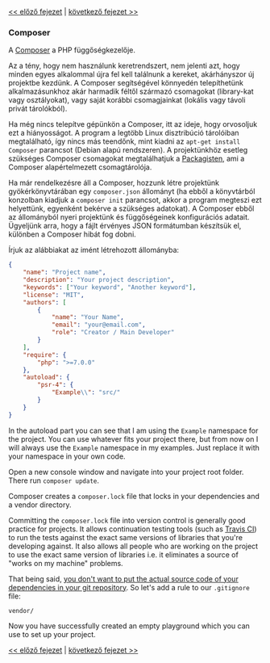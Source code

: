 [<< előző fejezet](01-front-controller.md) | [következő fejezet >>](03-error-handler.md)

### Composer

A [Composer](https://getcomposer.org/) a PHP függőségkezelője.

Az a tény, hogy nem használunk keretrendszert, nem jelenti azt, hogy minden egyes alkalommal újra fel kell találnunk a kereket, akárhányszor új projektbe kezdünk. A Composer segítségével könnyedén telepíthetünk alkalmazásunkhoz akár harmadik féltől származó csomagokat (library-kat vagy osztályokat), vagy saját korábbi csomagjainkat (lokális vagy távoli privát tárolókból).

Ha még nincs telepítve gépünkön a Composer, itt az ideje, hogy orvosoljuk ezt a hiányosságot. A program a legtöbb Linux disztribúció tárolóiban megtalálható, így nincs más teendőnk, mint kiadni az `apt-get install Composer` parancsot (Debian alapú rendszeren). A projektünkhöz esetleg szükséges Composer csomagokat megtalálhatjuk a [Packagisten](https://packagist.org/), ami a Composer alapértelmezett csomagtárolója.

Ha már rendelkezésre áll a Composer, hozzunk létre projektünk gyökérkönyvtárában egy `composer.json` állományt (ha ebből a könyvtárból konzolban kiadjuk a `composer init` parancsot, akkor a program megteszi ezt helyettünk, egyenként bekérve a szükséges adatokat). A Composer ebből az állományból nyeri projektünk és függőségeinek konfigurációs adatait. Ügyeljünk arra, hogy a fájlt érvényes JSON formátumban készítsük el, különben a Composer hibát fog dobni.

Írjuk az alábbiakat az imént létrehozott állományba:

```json
{
    "name": "Project name",
    "description": "Your project description",
    "keywords": ["Your keyword", "Another keyword"],
    "license": "MIT",
    "authors": [
        {
            "name": "Your Name",
            "email": "your@email.com",
            "role": "Creator / Main Developer"
        }
    ],
    "require": {
        "php": ">=7.0.0"
    },
    "autoload": {
        "psr-4": {
            "Example\\": "src/"
        }
    }
}
```

In the autoload part you can see that I am using the `Example` namespace for the project. You can use whatever fits your project there, but from now on I will always use the `Example` namespace in my examples. Just replace it with your namespace in your own code.

Open a new console window and navigate into your project root folder. There run `composer update`.

Composer creates a `composer.lock` file that locks in your dependencies and a vendor directory.

Committing the `composer.lock` file into version control is generally good practice for projects. It allows continuation testing tools (such as [Travis CI](https://travis-ci.org/)) to run the tests against the exact same versions of libraries that you're developing against. It also allows all people who are working on the project to use the exact same version of libraries i.e. it eliminates a source of "works on my machine" problems.

That being said, [you don't want to put the actual source code of your dependencies in your git repository](https://getcomposer.org/doc/faqs/should-i-commit-the-dependencies-in-my-vendor-directory.md). So let's add a rule to our `.gitignore` file:

```
vendor/
```

Now you have successfully created an empty playground which you can use to set up your project.

[<< előző fejezet](01-front-controller.md) | [következő fejezet >>](03-error-handler.md)
